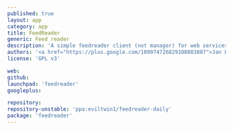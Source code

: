 ```yaml
---
published: true
layout: app
category: app
title: FeedReader
generic: Feed reader
description: 'A simple feedreader client (not manager) for web services like Tiny Tiny RSS and in the future others (especially Feedly).'
authors: '<a href="https://plus.google.com/109974726829108083807">Jan Lukas Gernert</a>'
license: 'GPL v3'

web:
github:
launchpad: 'feedreader'
googleplus:

repository:
repository-unstable: 'ppa:eviltwin1/feedreader-daily'
package: 'feedreader'
---
```

